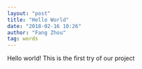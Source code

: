 ```yaml
---
layout: "post"
title: "Hello World"
date: "2018-02-16 10:26"
author: "Fang Zhou"
tag: words
---
```


Hello world! This is the first try of our project
